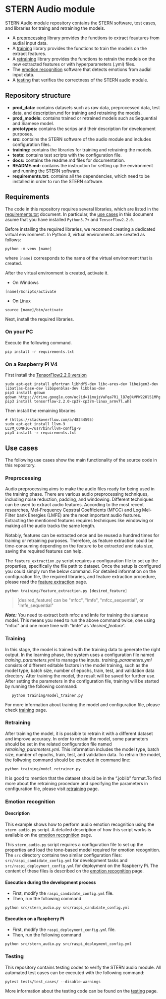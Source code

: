 # STERN Audio module

STERN Audio module repository contains the STERN software, test cases, and libraries for traing and retraining the models. 

- A [preprocessing](#preprocessing) library provides the functions to extract feautures from audial input data. 
- A [training](#training) library provides the functions to train the models on the extract features. 
- A [retraining](#retraining) library provides the functions to retrain the models on the new extracted features or with hyperparameters (.yml) files. 
- The [emotion recognition](#emotion-recognition) software that detects emotions from audial input data. 
- A [testing](#testing) that verifies the correctness of the STERN audio module.

## Repository structure

- **prod_data:** contains datasets such as raw data, preprocessed data, test data, and description.md for training and retraining the models.
- **prod_models:** contains trained or retrained models such as Sequential and Siamese model. 
- **prototypes:** contains the scrips and their description for development purposes.
- **src:** contains the STERN software of the audio module and includes configuration files. 
- **training:** contains the libraries for training and retraining the models.
- **tests:** contains test scripts with the configuration file.
- **docs:** contains the readme.md files for documentation.
- **README.md:** contains the instruction for setting up the environment and running the STERN software.
- **requirements.txt:** contains all the dependencies, which need to be installed in order to run the STERN software.

## Requirements

The code in this repository requires several libraries, which are listed in the [requirements.txt](requirements.txt) document. In particular, the [use cases](#use-cases) in this document asume that you have installed `Python3.7+` and `TensorFlow2.2.0`.

Before installing the required libraries, we recomend creating a dedicated virtual environment. In Python 3, virtual environments are created as follows: 
```
python -m venv [name] 
```

where `[name]` corresponds to the name of the virtual environment that is created.

After the virtual environment is created, activate it.
* On Windows

```
[name]/Scripts/activate
```

* On Linux

```
source [name]/bin/activate
```

Next, install the required libraries.
### On your PC
Execute the following command.
```
pip install -r requirements.txt
```

### On a Raspberry Pi V4
First install the [TensorFlow2.2.0 version](https://qengineering.eu/install-tensorflow-2.2.0-on-raspberry-pi-4.html)

```
sudo apt-get install gfortran libhdf5-dev libc-ares-dev libeigen3-dev libatlas-base-dev libopenblas-dev libblas-dev 
pip3 install gdown
gdown https://drive.google.com/uc?id=11mujzVaFqa7R1_lB7q0kVPW22Ol51MPg
pip3 install tensorflow-2.2.0-cp37-cp37m-linux_armv7l.whl 
```
Then install the remaining libraries

```
# (https://stackoverflow.com/a/48244595)
sudo apt-get install llvm-9
LLVM_CONFIG=/usr/bin/llvm-config-9
pip3 install -r requirements.txt
```

## Use cases

The following use cases show the main functionality of the source code in this repository.

### Preprocessing
Audio preprocessing aims to make the audio files ready for being used in the training phase. There are various audio preprocessing techniques, including noise reduction, padding, and windowing. Different techniques can be used to extract audio features. According to the most recent researches, Mel-Frequency Cepstral Coefficients (MFCC) and Log Mel-Filter bank Energies (LMFE) are the most important audio features. Extracting the mentioned features requires techniques like windowing or making all the audio tracks the same length.

Notably, features can be extracted once and be reused a hundred times for training or retraining purposes. Therefore, as feature extraction could be time-consuming depending on the feature to be extracted and data size, saving the required features can help. 

The ```feature_extraction.py``` script requires a configuration file to set up the properties, specifically the file path to dataset. Once the setup is configured you could simply run the below command. For detailed information on the configuration file, the required libraries, and  feature extraction procedure, please read the [feature extraction](./docs/FeatureExtraction.md) page.

	python training/feature_extraction.py [desired_feature]

> [desired_feature] can be "mfcc", "lmfe", "mfcc_sequential", or
> "lmfe_sequential"

  ***Note:*** You need to extract both mfcc and lmfe for training the siamese model. This means you need to run the above command twice, one using "mfcc" and one more time with "lmfe" as *'desired_feature'*.
  

### Training 

In this stage, the model is trained with the training data to generate the right output. In the learning phase, the system uses a configuration file named _training_parameters.yml_ to manage the inputs. _training_parameters.yml_ consists of different editable factors in the model training, such as the model type, batch size, number of epochs, train, test, and validation data directory. After training the model, the result will be saved for further use. After setting the parameters in the configuration file, training will be started by running the following command:
       
       python training/model_trainer.py
  
For more information about training the model and configuration file, please check [training](./docs/Training.md) page.

### Retraining
After training the model, it is possible to retrain it with a different dataset and improve accuracy. In order to retrain the model, some parameters should be set in the related configuration file named _retraining_parameters.yml_. This information includes the model type, batch size, number of epochs, train, test, and validation data. To retrain the model, the follwoing command should be executed in command line:

    python training/model_retrainer.py


It is good to mention that the dataset should be in the “.joblib” format.To find more about the retraining procedure and specifying the parameters in configuration file, please visit [retraining](./docs/Retraining.md) page.
### Emotion recognition

#### Description
This example shows how to perform audio emotion recognition using the ```stern_audio.py``` script. A detailed description of how this script works is available on the [emotion recognition](./docs/EmotionRecognition.md) page.

This ```stern_audio.py``` script requires a configuration file to set up the properties and load the tone-based model required for emotion recognition. The ```src``` directory contains two similar configuration files: ```src/raspi_candidate_config.yml``` for development tasks and ```src/raspi_deployment_config.yml``` for deployment on the Raspberry Pi. The content of these files is described on the [emotion recognition](./docs/EmotionRecognition.md) page.

#### Execution during the development process
* First,  modify the `raspi_candidate_config.yml` file.
* Then, run the following command

```
python src/stern_audio.py src/raspi_candidate_config.yml
```

#### Execution on a Raspberry Pi
* First,  modify the `raspi_deployment_config.yml` file.
* Then, run the following command

```
python src/stern_audio.py src/raspi_deployment_config.yml
```

### Testing

This repository contains testing codes to verify the STERN audio module. All automated test cases can be executed with the following command:

```
pytest tests/test_cases/ --disable-warnings
```

More information about the testing code can be found on the [testing](/docs/Testing.md) page.

